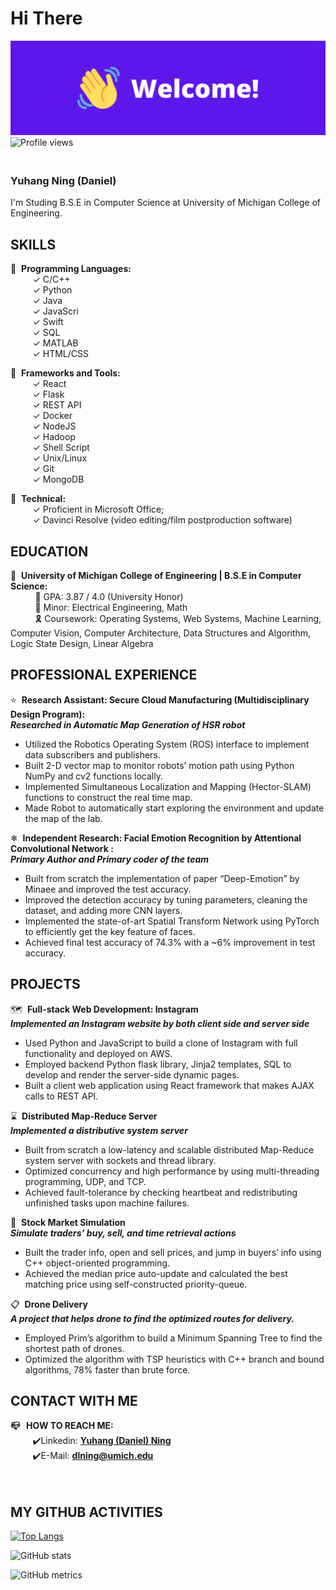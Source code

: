 # Hi There
![Hi There](https://github.com/yuhangning815/yuhangning815/blob/main/welcome1.png?raw=true)
![Profile views](https://gpvc.arturio.dev/yuhangning815)  

### <br> Yuhang Ning (Daniel) <br>
I'm Studing B.S.E in Computer Science at University of Michigan College of Engineering.<br>

## SKILLS
📜&nbsp;&nbsp;**Programming Languages:**<br>
&nbsp;&nbsp;&nbsp;&nbsp;&nbsp;&nbsp;&nbsp;&nbsp;&nbsp;✓ C/C++<br>
&nbsp;&nbsp;&nbsp;&nbsp;&nbsp;&nbsp;&nbsp;&nbsp;&nbsp;✓ Python<br>
&nbsp;&nbsp;&nbsp;&nbsp;&nbsp;&nbsp;&nbsp;&nbsp;&nbsp;✓ Java<br>
&nbsp;&nbsp;&nbsp;&nbsp;&nbsp;&nbsp;&nbsp;&nbsp;&nbsp;✓ JavaScri<br>
&nbsp;&nbsp;&nbsp;&nbsp;&nbsp;&nbsp;&nbsp;&nbsp;&nbsp;✓ Swift<br>
&nbsp;&nbsp;&nbsp;&nbsp;&nbsp;&nbsp;&nbsp;&nbsp;&nbsp;✓ SQL<br>
&nbsp;&nbsp;&nbsp;&nbsp;&nbsp;&nbsp;&nbsp;&nbsp;&nbsp;✓ MATLAB<br>
&nbsp;&nbsp;&nbsp;&nbsp;&nbsp;&nbsp;&nbsp;&nbsp;&nbsp;✓ HTML/CSS<br>

🔨&nbsp;&nbsp;**Frameworks and Tools:**<br>
&nbsp;&nbsp;&nbsp;&nbsp;&nbsp;&nbsp;&nbsp;&nbsp;&nbsp;✓ React <br>
&nbsp;&nbsp;&nbsp;&nbsp;&nbsp;&nbsp;&nbsp;&nbsp;&nbsp;✓ Flask <br>
&nbsp;&nbsp;&nbsp;&nbsp;&nbsp;&nbsp;&nbsp;&nbsp;&nbsp;✓ REST API <br>
&nbsp;&nbsp;&nbsp;&nbsp;&nbsp;&nbsp;&nbsp;&nbsp;&nbsp;✓ Docker <br>
&nbsp;&nbsp;&nbsp;&nbsp;&nbsp;&nbsp;&nbsp;&nbsp;&nbsp;✓ NodeJS <br>
&nbsp;&nbsp;&nbsp;&nbsp;&nbsp;&nbsp;&nbsp;&nbsp;&nbsp;✓ Hadoop <br>
&nbsp;&nbsp;&nbsp;&nbsp;&nbsp;&nbsp;&nbsp;&nbsp;&nbsp;✓ Shell Script <br>
&nbsp;&nbsp;&nbsp;&nbsp;&nbsp;&nbsp;&nbsp;&nbsp;&nbsp;✓ Unix/Linux <br>
&nbsp;&nbsp;&nbsp;&nbsp;&nbsp;&nbsp;&nbsp;&nbsp;&nbsp;✓ Git <br>
&nbsp;&nbsp;&nbsp;&nbsp;&nbsp;&nbsp;&nbsp;&nbsp;&nbsp;✓ MongoDB <br>

🔧&nbsp;&nbsp;**Technical:**<br>
&nbsp;&nbsp;&nbsp;&nbsp;&nbsp;&nbsp;&nbsp;&nbsp;&nbsp;✓ Proficient in Microsoft Office; <br>
&nbsp;&nbsp;&nbsp;&nbsp;&nbsp;&nbsp;&nbsp;&nbsp;&nbsp;✓ Davinci Resolve (video editing/film postproduction software) <br>

## EDUCATION
🏫&nbsp;&nbsp;**University of Michigan College of Engineering | B.S.E in Computer Science:**<br>
&nbsp;&nbsp;&nbsp;&nbsp;&nbsp;&nbsp;&nbsp;&nbsp;&nbsp; 📘 GPA: 3.87 / 4.0 (University Honor)<br>
&nbsp;&nbsp;&nbsp;&nbsp;&nbsp;&nbsp;&nbsp;&nbsp;&nbsp; 📗 Minor: Electrical Engineering, Math<br>
&nbsp;&nbsp;&nbsp;&nbsp;&nbsp;&nbsp;&nbsp;&nbsp;&nbsp; 🎗 Coursework: Operating Systems, Web Systems, Machine Learning, Computer Vision, Computer Architecture, Data
Structures and Algorithm, Logic State Design, Linear Algebra<br> 

## PROFESSIONAL EXPERIENCE
⭐&nbsp;&nbsp;**Research Assistant: Secure Cloud Manufacturing (Multidisciplinary Design Program):**<br>
***Researched in Automatic Map Generation of HSR robot***<br>
- Utilized the Robotics Operating System (ROS) interface to implement data subscribers and publishers.
- Built 2-D vector map to monitor robots’ motion path using Python NumPy and cv2 functions locally.
- Implemented Simultaneous Localization and Mapping (Hector-SLAM) functions to construct the real time map.
- Made Robot to automatically start exploring the environment and update the map of the lab.


❄&nbsp;&nbsp;**Independent Research: Facial Emotion Recognition by Attentional Convolutional Network
:**<br>
***Primary Author and Primary coder of the team***<br>
- Built from scratch the implementation of paper “Deep-Emotion” by Minaee and improved the test accuracy.
- Improved the detection accuracy by tuning parameters, cleaning the dataset, and adding more CNN layers.
- Implemented the state-of-art Spatial Transform Network using PyTorch to efficiently get the key feature of faces.
- Achieved final test accuracy of 74.3% with a ~6% improvement in test accuracy.


## PROJECTS
🗺&nbsp;&nbsp;**Full-stack Web Development: Instagram**<br>
***Implemented an Instagram website by both client side and server side***<br>
- Used Python and JavaScript to build a clone of Instagram with full functionality and deployed on AWS.
- Employed backend Python flask library, Jinja2 templates, SQL to develop and render the server-side dynamic pages.
- Built a client web application using React framework that makes AJAX calls to REST API.

⌛&nbsp;&nbsp;**Distributed Map-Reduce Server**<br>
***Implemented a distributive system server***<br>
- Built from scratch a low-latency and scalable distributed Map-Reduce system server with sockets and thread library.
- Optimized concurrency and high performance by using multi-threading programming, UDP, and TCP.
- Achieved fault-tolerance by checking heartbeat and redistributing unfinished tasks upon machine failures.

🌟&nbsp;&nbsp;**Stock Market Simulation**<br>
***Simulate traders’ buy, sell, and time retrieval actions***<br>
- Built the trader info, open and sell prices, and jump in buyers’ info using C++ object-oriented programming.
- Achieved the median price auto-update and calculated the best matching price using self-constructed priority-queue.

📋&nbsp;&nbsp;**Drone Delivery**<br>
***A project that helps drone to find the optimized routes for delivery.***<br>
- Employed Prim’s algorithm to build a Minimum Spanning Tree to find the shortest path of drones.
- Optimized the algorithm with TSP heuristics with C++ branch and bound algorithms, 78% faster than brute force.

## CONTACT WITH ME
**📪&nbsp;&nbsp; HOW TO REACH ME:**<br> 
&nbsp;&nbsp;&nbsp;&nbsp;&nbsp;&nbsp;&nbsp;&nbsp;&nbsp;✔️Linkedin: **[Yuhang (Daniel) Ning](https://www.linkedin.com/in/yuhang-ning-04a7b0224/)<br>**
&nbsp;&nbsp;&nbsp;&nbsp;&nbsp;&nbsp;&nbsp;&nbsp;&nbsp;✔️E-Mail: **dlning@umich.edu**<br> 
<br><br>


## MY GITHUB ACTIVITIES
[![Top Langs](https://github-readme-stats.vercel.app/api/top-langs/?username=yuhangning815)](https://github.com/anuraghazra/github-readme-stats)


![GitHub stats](https://github-readme-stats.vercel.app/api?username=yuhangning815&show_icons=true)  

![GitHub metrics](https://metrics.lecoq.io/yuhangning815)  

